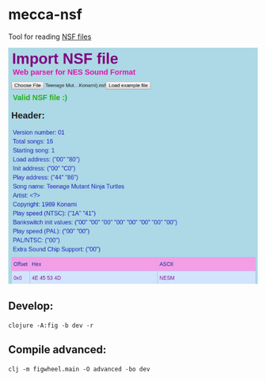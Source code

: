 # mecca-nsf
Tool for reading [NSF files](https://wiki.nesdev.com/w/index.php/NSF)

![Screenshot](/resources/public/images/screenshot.png)

## Develop:
```
clojure -A:fig -b dev -r
```

## Compile advanced:
```
clj -m figwheel.main -O advanced -bo dev
```